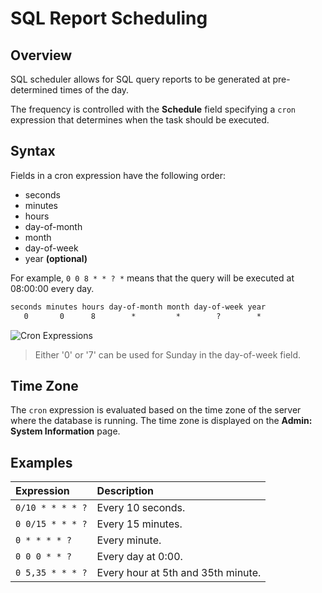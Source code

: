 # SQL Report Scheduling

## Overview

SQL scheduler allows for SQL query reports to be generated at pre-determined times of the day.

The frequency is controlled with the **Schedule** field specifying a `cron` expression that determines when the task should be executed.

## Syntax

Fields in a cron expression have the following order:

* seconds
* minutes
* hours
* day-of-month
* month
* day-of-week
* year **(optional)**

For example, `0 0 8 * * ? *` means that the query will be executed at 08:00:00 every day.

```txt
seconds minutes hours day-of-month month day-of-week year
   0       0      8        *         *        ?        *
```

![Cron Expressions](http://axibase.com/wp-content/uploads/2016/03/cron_expressions.png)

 > Either '0' or '7' can be used for Sunday in the day-of-week field.

## Time Zone

The `cron` expression is evaluated based on the time zone of the server where the database is running. The time zone is displayed on the **Admin: System Information** page.

## Examples

**Expression** | **Description**
:---|:---
`0/10 * * * * ?` | Every 10 seconds.
`0 0/15 * * * ?` | Every 15 minutes.
`0 * * * * ?` | Every minute.
`0 0 0 * * ?` | Every day at 0:00.
`0 5,35 * * * ?` | Every hour at 5th and 35th minute.
